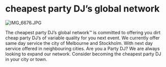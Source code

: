 # cheapest party DJ’s global network

![IMG_6676.JPG](cheapest%20party%20DJ%E2%80%99s%20global%20network%2001fd0ed5702b433e9e123f800ec1898f/IMG_6676.jpg)

The cheapest party DJ’s global network™️ is committed to offering you dirt cheap party DJ’s of variable quality for you next event. We currently offer same day service the city of Melbourne and Stockholm. With next day service offered in neighbouring cities. Are you a Party DJ? We are always looking to expand our network. Consider becoming the cheapest party DJ in your city or town.